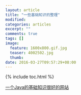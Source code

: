```yaml
---
layout: article
title: "一些基础知识的整理"
modified:
categories: articles
excerpt: ""
comments: true
tags: []
image: 
  feature: 1600x800.gif.jpg
  teaser: 4002502.jpg
  thumb:
date: 2016-03-27T09:57:29+08:00
---
```

  
{% include toc.html %}

[一个Java的基础知识很好的网站](http://www.programcreek.com/simple-java/)